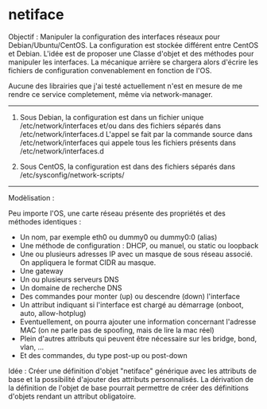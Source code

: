 # netiface
Objectif : Manipuler la configuration des interfaces réseaux pour Debian/Ubuntu/CentOS.
La configuration est stockée différent entre CentOS et Debian.
L'idée est de proposer une Classe d'objet et des méthodes pour manipuler les interfaces.
La mécanique arrière se chargera alors d'écrire les fichiers de configuration convenablement en fonction de l'OS.

Aucune des librairies que j'ai testé actuellement n'est en mesure de me rendre ce service completement, même via network-manager.

----

1. Sous Debian, la configuration est dans un fichier unique /etc/network/interfaces
et/ou dans des fichiers séparés dans /etc/network/interfaces.d
L'appel se fait par la commande source dans /etc/network/interfaces qui appele tous les fichiers présents dans /etc/network/interfaces.d

2. Sous CentOS, la configuration est dans des fichiers séparés dans /etc/sysconfig/network-scripts/

----

Modèlisation :

Peu importe l'OS, une carte réseau présente des propriétés et des méthodes identiques :
- Un nom, par exemple eth0 ou dummy0 ou dummy0:0 (alias)
- Une méthode de configuration : DHCP, ou manuel, ou static ou loopback
- Une ou plusieurs adresses IP avec un masque de sous réseau associé. On appliquera le format CIDR au masque.
- Une gateway
- Un ou plusieurs serveurs DNS
- Un domaine de recherche DNS
- Des commandes pour monter (up) ou descendre (down) l'interface
- Un attribut indiquant si l'interface est chargé au démarrage (onboot, auto, allow-hotplug)
- Eventuellement, on pourra ajouter une information concernant l'adresse MAC (on ne parle pas de spoofing, mais de lire la mac réel)
- Plein d'autres attributs qui peuvent être nécessaire sur les bridge, bond, vlan, ...
- Et des commandes, du type post-up ou post-down

Idée : Créer une définition d'objet "netiface" générique avec les attributs de base et la possibilité d'ajouter des attributs personnalisés. La dérivation de la définition de l'objet de base pourrait permettre de créer des définitions d'objets rendant un attribut obligatoire.
